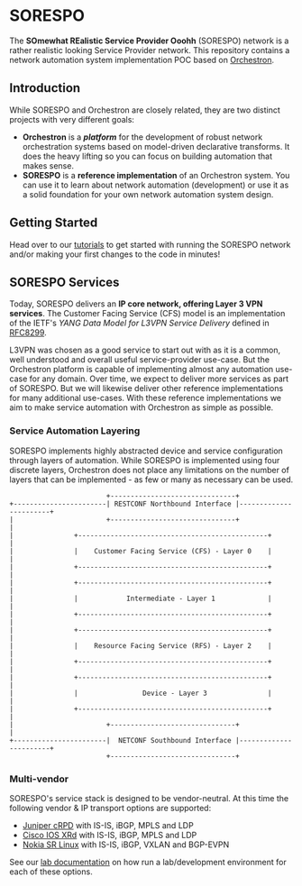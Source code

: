 # SORESPO

The **SOmewhat REalistic Service Provider Ooohh** (SORESPO) network is a rather
realistic looking Service Provider network. This repository contains a network
automation system implementation POC based on [Orchestron](https://github.com/orchestron-orchestrator/orchestron).

## Introduction
While SORESPO and Orchestron are closely related, they are two distinct
projects with very different goals:
* **Orchestron** is a ***platform*** for the development of robust network
orchestration systems based on model-driven declarative transforms. It does the
heavy lifting so you can focus on building automation that makes sense.
* **SORESPO** is a **reference implementation** of an Orchestron system. You
can use it to learn about network automation (development) or use it as a solid
foundation for your own network automation system design.

## Getting Started

Head over to our [tutorials](docs/tutorials/README.md) to get started with
running the SORESPO network and/or making your first changes to the code in
minutes!

## SORESPO Services

Today, SORESPO delivers an **IP core network, offering Layer 3 VPN services**.
The Customer Facing Service (CFS) model is an implementation of the IETF's
*YANG Data Model for L3VPN Service Delivery* defined in [RFC8299](https://datatracker.ietf.org/doc/rfc8299/).

L3VPN was chosen as a good service to start out with as it is a common, well
understood and overall useful service-provider use-case. But the Orchestron
platform is capable of implementing almost any automation use-case for any
domain. Over time, we expect to deliver more services as part of SORESPO. But
we will likewise deliver other reference implementations for many additional
use-cases. With these reference implementations we aim to make service
automation with Orchestron as simple as possible.

### Service Automation Layering

SORESPO implements highly abstracted device and service configuration through
layers of automation. While SORESPO is implemented using four discrete layers,
Orchestron does not place any limitations on the number of layers that can be
implemented - as few or many as necessary can be used.

```
                        +-------------------------------+
+-----------------------| RESTCONF Northbound Interface |-----------------------+
|                       +-------------------------------+                       |
|               +-----------------------------------------------+               |
|               |    Customer Facing Service (CFS) - Layer 0    |               |
|               +-----------------------------------------------+               |
|               +-----------------------------------------------+               |
|               |            Intermediate - Layer 1             |               |
|               +-----------------------------------------------+               |
|               +-----------------------------------------------+               |
|               |    Resource Facing Service (RFS) - Layer 2    |               |
|               +-----------------------------------------------+               |
|               +-----------------------------------------------+               |
|               |                Device - Layer 3               |               |
|               +-----------------------------------------------+               |
|                       +-------------------------------+                       |
+-----------------------|  NETCONF Southbound Interface |-----------------------+
                        +-------------------------------+
```

### Multi-vendor 
SORESPO's service stack is designed to be vendor-neutral. At this time the
following vendor & IP transport options are supported:
* [Juniper cRPD](https://www.juniper.net/documentation/product/us/en/crpd/)
  with IS-IS, iBGP, MPLS and LDP
* [Cisco IOS XRd](https://www.cisco.com/site/us/en/products/networking/sdwan-routers/ios-xrd/index.html)
  with IS-IS, iBGP, MPLS and LDP
* [Nokia SR Linux](https://www.nokia.com/ip-networks/service-router-linux-NOS/)
  with IS-IS, iBGP, VXLAN and BGP-EVPN

See our [lab documentation](test/README.md#quicklabs) on how run a
lab/development environment for each of these options.
